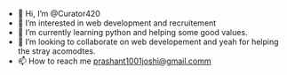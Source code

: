- 👋 Hi, I’m @Curator420
- 👀 I’m interested in web development and recruitement
- 🌱 I’m currently learning python and helping some good values.
- 💞️ I’m looking to collaborate on web developement and yeah for helping the stray acomodtes.
- 📫 How to reach me prashant1001joshi@gmail.comm

<!---
Curator420/Curator420 is a ✨ special ✨ repository because its `README.md` (this file) appears on your GitHub profile.
You can click the Preview link to take a look at your changes.
--->
